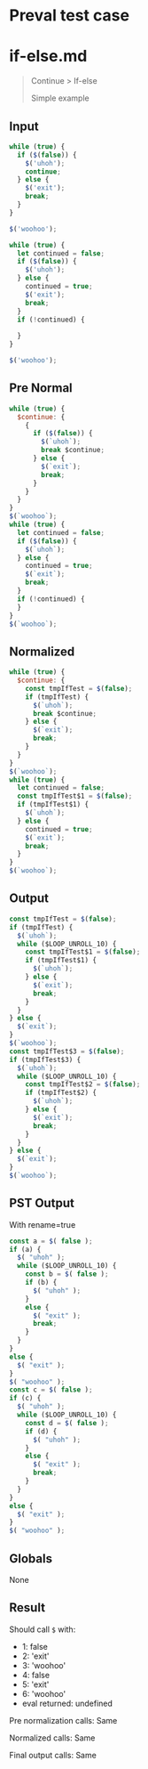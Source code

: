 # Preval test case

# if-else.md

> Continue > If-else
>
> Simple example

## Input

`````js filename=intro
while (true) {
  if ($(false)) {
    $('uhoh');
    continue;
  } else {
    $('exit');
    break;
  }
}

$('woohoo');

while (true) {
  let continued = false;
  if ($(false)) {
    $('uhoh');
  } else {
    continued = true;
    $('exit');
    break;
  }
  if (!continued) {
    
  }
}

$('woohoo');
`````

## Pre Normal


`````js filename=intro
while (true) {
  $continue: {
    {
      if ($(false)) {
        $(`uhoh`);
        break $continue;
      } else {
        $(`exit`);
        break;
      }
    }
  }
}
$(`woohoo`);
while (true) {
  let continued = false;
  if ($(false)) {
    $(`uhoh`);
  } else {
    continued = true;
    $(`exit`);
    break;
  }
  if (!continued) {
  }
}
$(`woohoo`);
`````

## Normalized


`````js filename=intro
while (true) {
  $continue: {
    const tmpIfTest = $(false);
    if (tmpIfTest) {
      $(`uhoh`);
      break $continue;
    } else {
      $(`exit`);
      break;
    }
  }
}
$(`woohoo`);
while (true) {
  let continued = false;
  const tmpIfTest$1 = $(false);
  if (tmpIfTest$1) {
    $(`uhoh`);
  } else {
    continued = true;
    $(`exit`);
    break;
  }
}
$(`woohoo`);
`````

## Output


`````js filename=intro
const tmpIfTest = $(false);
if (tmpIfTest) {
  $(`uhoh`);
  while ($LOOP_UNROLL_10) {
    const tmpIfTest$1 = $(false);
    if (tmpIfTest$1) {
      $(`uhoh`);
    } else {
      $(`exit`);
      break;
    }
  }
} else {
  $(`exit`);
}
$(`woohoo`);
const tmpIfTest$3 = $(false);
if (tmpIfTest$3) {
  $(`uhoh`);
  while ($LOOP_UNROLL_10) {
    const tmpIfTest$2 = $(false);
    if (tmpIfTest$2) {
      $(`uhoh`);
    } else {
      $(`exit`);
      break;
    }
  }
} else {
  $(`exit`);
}
$(`woohoo`);
`````

## PST Output

With rename=true

`````js filename=intro
const a = $( false );
if (a) {
  $( "uhoh" );
  while ($LOOP_UNROLL_10) {
    const b = $( false );
    if (b) {
      $( "uhoh" );
    }
    else {
      $( "exit" );
      break;
    }
  }
}
else {
  $( "exit" );
}
$( "woohoo" );
const c = $( false );
if (c) {
  $( "uhoh" );
  while ($LOOP_UNROLL_10) {
    const d = $( false );
    if (d) {
      $( "uhoh" );
    }
    else {
      $( "exit" );
      break;
    }
  }
}
else {
  $( "exit" );
}
$( "woohoo" );
`````

## Globals

None

## Result

Should call `$` with:
 - 1: false
 - 2: 'exit'
 - 3: 'woohoo'
 - 4: false
 - 5: 'exit'
 - 6: 'woohoo'
 - eval returned: undefined

Pre normalization calls: Same

Normalized calls: Same

Final output calls: Same
